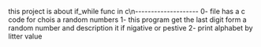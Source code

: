 this project is about if_while func in c\n--------------------
0- file has a c code for chois a random numbers
1- this program get the last digit form a random number and description it if nigative or pestive
2- print alphabet by litter value
